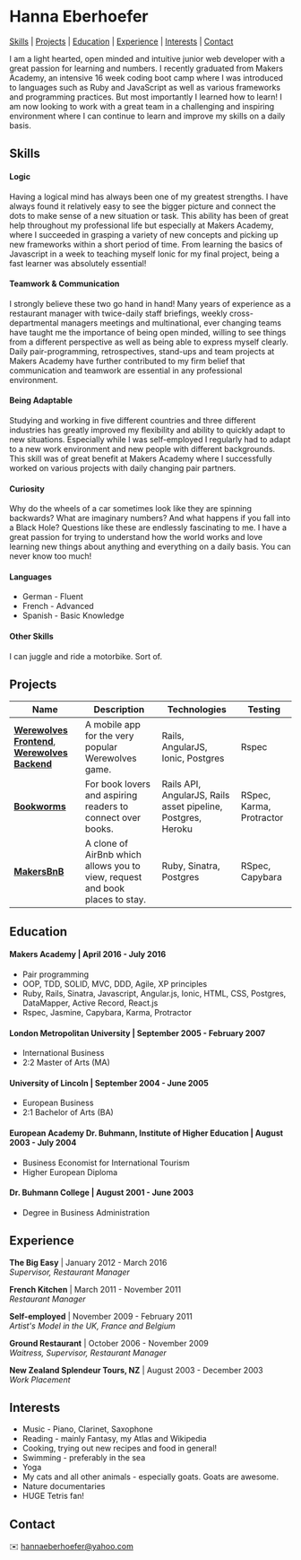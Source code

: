 # Hanna Eberhoefer

[Skills](#skills) | [Projects](#projects) | [Education](#education) | [Experience](#experience) | [Interests](#interests) | [Contact](#contact)

I am a light hearted, open minded and intuitive junior web developer with a great passion for learning and numbers. I recently graduated from Makers Academy, an intensive 16 week coding boot camp where I was introduced to languages such as Ruby and JavaScript as well as various frameworks and programming practices. But most importantly I learned how to learn! I am now looking to work with a great team in a challenging and inspiring environment where I can continue to learn and improve my skills on a daily basis.

## Skills

#### Logic

Having a logical mind has always been one of my greatest strengths. I have always found it relatively easy to see the bigger picture and connect the dots to make sense of a new situation or task. This ability has been of great help throughout my professional life but especially at Makers Academy, where I succeeded in grasping a variety of new concepts and picking up new frameworks within a short period of time. From learning the basics of Javascript in a week to teaching myself Ionic for my final project, being a fast learner was absolutely essential!

#### Teamwork & Communication

I strongly believe these two go hand in hand! Many years of experience as a restaurant manager with twice-daily staff briefings, weekly cross-departmental managers meetings and multinational, ever changing teams have taught me the importance of being open minded, willing to see things from a different perspective as well as being able to express myself clearly. Daily pair-programming, retrospectives, stand-ups and team projects at Makers Academy have further contributed to my firm belief that communication and teamwork are essential in any professional environment.

#### Being Adaptable

Studying and working in five different countries and three different industries has greatly improved my flexibility and ability to quickly adapt to new situations. Especially while I was self-employed I regularly had to adapt to a new work environment and new people with different backgrounds. This skill was of great benefit at Makers Academy where I successfully worked on various projects with daily changing pair partners.

#### Curiosity

Why do the wheels of a car sometimes look like they are spinning backwards? What are imaginary numbers? And what happens if you fall into a Black Hole? Questions like these are endlessly fascinating to me. I have a great passion for trying to understand how the world works and love learning new things about anything and everything on a daily basis. You can never know too much!

#### Languages

- German - Fluent
- French - Advanced
- Spanish - Basic Knowledge

#### Other Skills

I can juggle and ride a motorbike. Sort of.

## Projects

| Name | Description | Technologies | Testing |
|------|-------------|--------------|---------|
|[**Werewolves Frontend**](https://github.com/HannaEb/werewolves_frontend.git), [**Werewolves Backend**](https://github.com/HannaEb/werewolves_backend.git)| A mobile app for the very popular Werewolves game. | Rails, AngularJS, Ionic, Postgres | Rspec |
|[**Bookworms**](https://github.com/HannaEb/bookworms.git)| For book lovers and aspiring readers to connect over books. | Rails API, AngularJS, Rails asset pipeline, Postgres, Heroku | RSpec, Karma, Protractor |
|[**MakersBnB**](https://github.com/HannaEb/SHEWbnb.git) | A clone of AirBnb which allows you to view, request and book places to stay. | Ruby, Sinatra, Postgres | RSpec, Capybara|

## Education

#### Makers Academy | April 2016 - July 2016

- Pair programming
- OOP, TDD, SOLID, MVC, DDD, Agile, XP principles
- Ruby, Rails, Sinatra, Javascript, Angular.js, Ionic, HTML, CSS, Postgres, DataMapper, Active Record, React.js
- Rspec, Jasmine, Capybara, Karma, Protractor

#### London Metropolitan University | September 2005 - February 2007

- International Business
- 2:2 Master of Arts (MA)

#### University of Lincoln | September 2004 - June 2005

- European Business
- 2:1 Bachelor of Arts (BA)

#### European Academy Dr. Buhmann, Institute of Higher Education | August 2003 - July 2004

- Business Economist for International Tourism
- Higher European Diploma

#### Dr. Buhmann College | August 2001 - June 2003

- Degree in Business Administration

## Experience

**The Big Easy** | January 2012 - March 2016    
*Supervisor, Restaurant Manager*  

**French Kitchen** | March 2011 - November 2011   
*Restaurant Manager*  

**Self-employed** | November 2009 - February 2011   
*Artist's Model in the UK, France and Belgium*  

**Ground Restaurant** | October 2006 - November 2009   
*Waitress, Supervisor, Restaurant Manager*  

**New Zealand Splendeur Tours, NZ** | August 2003 - December 2003     
*Work Placement*  

## Interests

- Music - Piano, Clarinet, Saxophone
- Reading - mainly Fantasy, my Atlas and Wikipedia
- Cooking, trying out new recipes and food in general!
- Swimming - preferably in the sea  
- Yoga
- My cats and all other animals - especially goats. Goats are awesome.
- Nature documentaries
- HUGE Tetris fan!

## Contact

:envelope: <hannaeberhoefer@yahoo.com>
